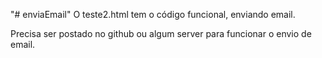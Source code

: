 "# enviaEmail" 
O teste2.html tem o código funcional, enviando email.

Precisa ser postado no github ou algum server para funcionar o envio de email.
